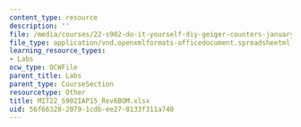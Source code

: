 ```yaml
---
content_type: resource
description: ''
file: /media/courses/22-s902-do-it-yourself-diy-geiger-counters-january-iap-2015/56f6632820791cdbee270133f311a740_MIT22_S902IAP15_Rev6BOM.xlsx
file_type: application/vnd.openxmlformats-officedocument.spreadsheetml.sheet
learning_resource_types:
- Labs
ocw_type: OCWFile
parent_title: Labs
parent_type: CourseSection
resourcetype: Other
title: MIT22_S902IAP15_Rev6BOM.xlsx
uid: 56f66328-2079-1cdb-ee27-0133f311a740
---
```

